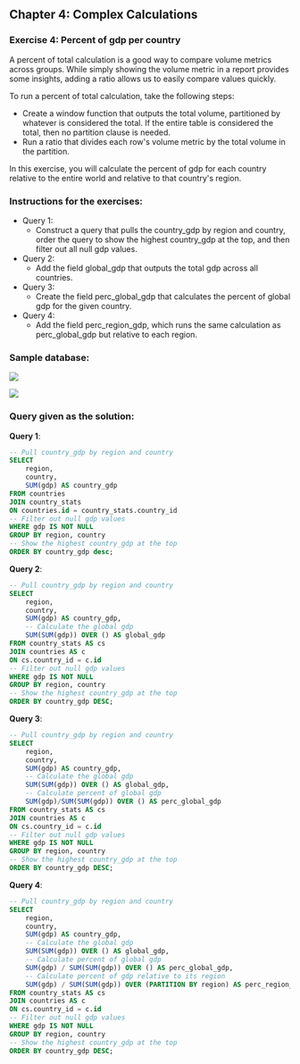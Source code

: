 ## Chapter 4: Complex Calculations
### Exercise 4: Percent of gdp per country
A percent of total calculation is a good way to compare volume metrics across groups. While simply showing the volume metric in a report provides some insights, adding a ratio allows us to easily compare values quickly.

To run a percent of total calculation, take the following steps:

- Create a window function that outputs the total volume, partitioned by whatever is considered the total. If the entire table is considered the total, then no partition clause is needed.
- Run a ratio that divides each row's volume metric by the total volume in the partition.

In this exercise, you will calculate the percent of gdp for each country relative to the entire world and relative to that country's region.

### Instructions for the exercises: 
- Query 1: 
    - Construct a query that pulls the country_gdp by region and country, order the query to show the highest country_gdp at the top, and then filter out all null gdp values.
- Query 2: 
    - Add the field global_gdp that outputs the total gdp across all countries.
- Query 3:
    - Create the field perc_global_gdp that calculates the percent of global gdp for the given country.
- Query 4:
    - Add the field perc_region_gdp, which runs the same calculation as perc_global_gdp but relative to each region.

### Sample database:

![](https://camo.githubusercontent.com/32fc2a344bed1bb34e3910afd4cc85d00a2f9987/68747470733a2f2f692e6962622e636f2f704b7a4e3939702f436170747572652d332e706e67)

![](https://camo.githubusercontent.com/b031568d9ac99edddb3aed1263ebf10ac3098e61/68747470733a2f2f692e6962622e636f2f646d56564668312f436170747572652d322e706e67)

### Query given as the solution: 
**Query 1**:
```sql
-- Pull country_gdp by region and country
SELECT 
	region,
    country,
	SUM(gdp) AS country_gdp
FROM countries
JOIN country_stats
ON countries.id = country_stats.country_id
-- Filter out null gdp values
WHERE gdp IS NOT NULL
GROUP BY region, country
-- Show the highest country_gdp at the top
ORDER BY country_gdp desc;
```
**Query 2**:
```sql
-- Pull country_gdp by region and country
SELECT 
	region,
    country,
	SUM(gdp) AS country_gdp,
    -- Calculate the global gdp
    SUM(SUM(gdp)) OVER () AS global_gdp
FROM country_stats AS cs
JOIN countries AS c
ON cs.country_id = c.id
-- Filter out null gdp values
WHERE gdp IS NOT NULL
GROUP BY region, country
-- Show the highest country_gdp at the top
ORDER BY country_gdp DESC;
```
**Query 3**:
```sql
-- Pull country_gdp by region and country
SELECT 
	region,
    country,
	SUM(gdp) AS country_gdp,
    -- Calculate the global gdp
    SUM(SUM(gdp)) OVER () AS global_gdp,
    -- Calculate percent of global gdp
    SUM(gdp)/SUM(SUM(gdp)) OVER () AS perc_global_gdp
FROM country_stats AS cs
JOIN countries AS c
ON cs.country_id = c.id
-- Filter out null gdp values
WHERE gdp IS NOT NULL
GROUP BY region, country
-- Show the highest country_gdp at the top
ORDER BY country_gdp DESC;
```
**Query 4**:
```sql
-- Pull country_gdp by region and country
SELECT 
	region,
    country,
	SUM(gdp) AS country_gdp,
    -- Calculate the global gdp
    SUM(SUM(gdp)) OVER () AS global_gdp,
    -- Calculate percent of global gdp
    SUM(gdp) / SUM(SUM(gdp)) OVER () AS perc_global_gdp,
    -- Calculate percent of gdp relative to its region
    SUM(gdp) / SUM(SUM(gdp)) OVER (PARTITION BY region) AS perc_region_gdp
FROM country_stats AS cs
JOIN countries AS c
ON cs.country_id = c.id
-- Filter out null gdp values
WHERE gdp IS NOT NULL
GROUP BY region, country
-- Show the highest country_gdp at the top
ORDER BY country_gdp DESC;
```